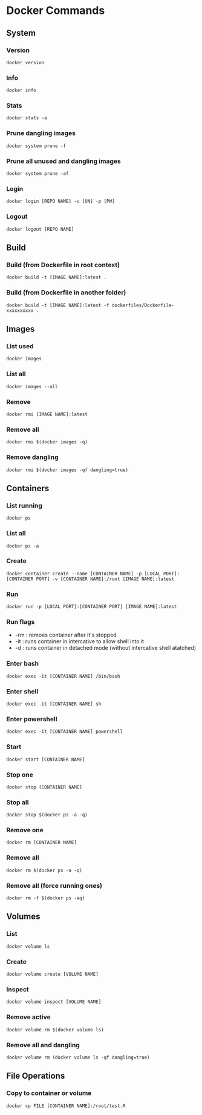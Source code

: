 # Docker Commands
## System
### Version
```
docker version
```
### Info
```
docker info
```
### Stats
```
docker stats -a
```
### Prune dangling images
```
docker system prune -f
```
### Prune all unused and dangling images
```
docker system prune -af
```
### Login
```
docker login [REPO NAME] -u [UN] -p [PW]
```
### Logout
```
docker logout [REPO NAME]
```
## Build
### Build (from Dockerfile in root context)
```
docker build -t [IMAGE NAME]:latest .
```
### Build (from Dockerfile in another folder)
```
docker build -t [IMAGE NAME]:latest -f dockerfiles/Dockerfile-xxxxxxxxxx .
```
## Images
### List used
```
docker images 
```
### List all
```
docker images --all
```
### Remove
```
docker rmi [IMAGE NAME]:latest
```
### Remove all
```
docker rmi $(docker images -q)
```
### Remove dangling
```
docker rmi $(docker images -qf dangling=true)
```
## Containers
### List running
```
docker ps
```
### List all
```
docker ps -a
```
### Create
```
docker container create --name [CONTAINER NAME] -p [LOCAL PORT]:[CONTAINER PORT] -v [CONTAINER NAME]:/root [IMAGE NAME]:latest
```
### Run
```
docker run -p [LOCAL PORT]:[CONTAINER PORT] [IMAGE NAME]:latest
```
### Run flags
- -rm : remoes container after it's stopped
- -it : runs container in intercative to allow shell into it
- -d : runs container in detached mode (without intercative shell atatched)
### Enter bash
```
docker exec -it [CONTAINER NAME] /bin/bash
```
### Enter shell
```
docker exec -it [CONTAINER NAME] sh
```
### Enter powershell
```
docker exec -it [CONTAINER NAME] powershell
```
### Start
```
docker start [CONTAINER NAME]
```
### Stop one
```
docker stop [CONTAINER NAME]
```
### Stop all
```
docker stop $(docker ps -a -q)
```
### Remove one
```
docker rm [CONTAINER NAME]
```
### Remove all
```
docker rm $(docker ps -a -q)
```
### Remove all (force running ones)
```
docker rm -f $(docker ps -aq)
```
## Volumes
### List
```
docker volume ls
```
### Create
```
docker volume create [VOLUME NAME]
```
### Inspect
```
docker volume inspect [VOLUME NAME]
```
### Remove active
```
docker volume rm $(docker volume ls)
```
### Remove all and dangling
```
docker volume rm (docker volume ls -qf dangling=true)
```
## File Operations
### Copy to container or volume
```
docker cp FILE [CONTAINER NAME]:/root/test.R
```